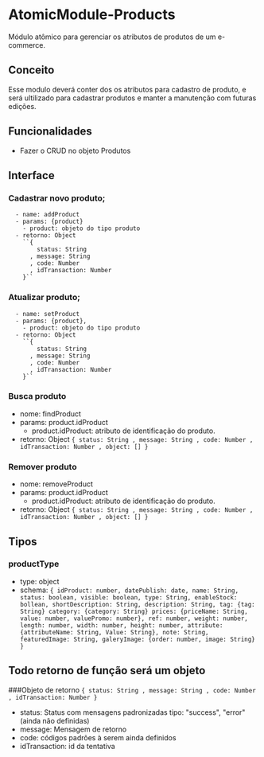 # AtomicModule-Products

  Módulo atômico para gerenciar os atributos de produtos de um e-commerce.
## Conceito

  Esse modulo deverá conter dos os atributos para cadastro de produto, e será ultilizado para cadastrar produtos e manter a manutenção com futuras edições.

## Funcionalidades

  - Fazer o CRUD no objeto Produtos

## Interface


### Cadastrar novo produto;

      - name: addProduct
      - params: {product}
        - product: objeto do tipo produto
      - retorno: Object
        ``{
            status: String
          , message: String
          , code: Number
          , idTransaction: Number
        }``

### Atualizar produto;

      - name: setProduct
      - params: {product},
        - product: objeto do tipo produto
      - retorno: Object
        ``{
            status: String
          , message: String
          , code: Number
          , idTransaction: Number
        }``

### Busca produto
  - nome: findProduct
  - params: product.idProduct
    - product.idProduct: atributo de identificação do produto.
  - retorno: Object
    ``{
        status: String
      , message: String
      , code: Number
      , idTransaction: Number
      , object: []
    }``

### Remover produto
  - nome: removeProduct
  - params: product.idProduct
    - product.idProduct: atributo de identificação do produto.
  - retorno: Object
    ``{
        status: String
      , message: String
      , code: Number
      , idTransaction: Number
      , object: []
    }``


## Tipos

### productType

  - type: object
  - schema:
    ``{
        idProduct: number,
        datePublish: date,
        name: String,
        status: boolean,
        visible: boolean,
        type: String,
        enableStock: bollean,
        shortDescription: String,
        description: String,
        tag: {tag: String}
        category: {category: String}
        prices: {priceName: String, value: number, valuePromo: number},
        ref: number,
        weight: number,
        length: number,
        width: number,
        height: number,
        attribute: {attributeName: String, Value: String},
        note: String,
        featuredImage: String,
        galeryImage: {order: number, image: String}
    }``




## Todo retorno de função será um objeto
###Objeto de retorno
    ``{
        status: String
      , message: String
      , code: Number
      , idTransaction: Number
    }``

  - status: Status com mensagens padronizadas tipo: "success", "error" (ainda não definidas)
  - message: Mensagem de retorno
  - code:  códigos padrões à serem ainda definidos
  - idTransaction: id da tentativa
